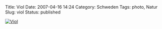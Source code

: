 Title: Viol
Date: 2007-04-16 14:24
Category: Schweden
Tags: photo, Natur
Slug: viol
Status: published

[![Viol](/pic/viol_s.jpg "Viol")](/pic/viol_l.jpg)


